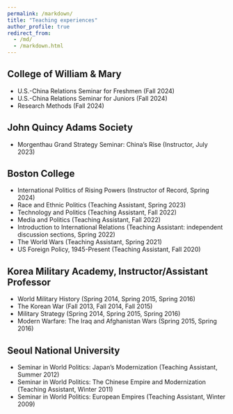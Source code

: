 ```yaml
---
permalink: /markdown/
title: "Teaching experiences"
author_profile: true
redirect_from: 
  - /md/
  - /markdown.html
---
```


## College of William & Mary

* U.S.-China Relations Seminar for Freshmen (Fall 2024)
* U.S.-China Relations Seminar for Juniors (Fall 2024)
* Research Methods (Fall 2024)

## John Quincy Adams Society

* Morgenthau Grand Strategy Seminar: China’s Rise (Instructor, July 2023)

## Boston College

* International Politics of Rising Powers (Instructor of Record, Spring 2024)
* Race and Ethnic Politics (Teaching Assistant, Spring 2023)
* Technology and Politics (Teaching Assistant, Fall 2022)
* Media and Politics (Teaching Assistant, Fall 2022)
* Introduction to International Relations (Teaching Assistant: independent discussion sections, Spring 2022)
* The World Wars (Teaching Assistant, Spring 2021)
* US Foreign Policy, 1945-Present (Teaching Assistant, Fall 2020)

## Korea Military Academy, Instructor/Assistant Professor
* World Military History (Spring 2014, Spring 2015, Spring 2016)
* The Korean War (Fall 2013, Fall 2014, Fall 2015)
* Military Strategy (Spring 2014, Spring 2015, Spring 2016)
* Modern Warfare: The Iraq and Afghanistan Wars (Spring 2015, Spring 2016)

## Seoul National University
* Seminar in World Politics: Japan’s Modernization (Teaching Assistant, Summer 2012)
* Seminar in World Politics: The Chinese Empire and Modernization (Teaching Assistant, Winter 2011)
* Seminar in World Politics: European Empires (Teaching Assistant, Winter 2009)



